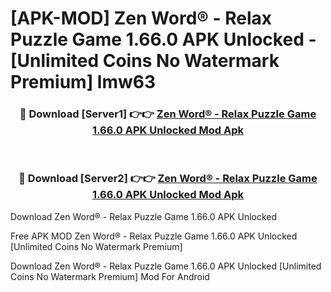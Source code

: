 # [APK-MOD] Zen Word® - Relax Puzzle Game 1.66.0 APK Unlocked - [Unlimited Coins No Watermark Premium] lmw63



<div align="center">
<h3>🔴 Download [Server1] 👉👉 <a href="https://momento.my/?title=Zen_Word®_-_Relax_Puzzle_Game_1.66.0_APK_Unlocked">Zen Word® - Relax Puzzle Game 1.66.0 APK Unlocked Mod Apk</a></h3><br>

<h3>🔴 Download [Server2] 👉👉 <a href="https://momento.my/?title=Zen_Word®_-_Relax_Puzzle_Game_1.66.0_APK_Unlocked">Zen Word® - Relax Puzzle Game 1.66.0 APK Unlocked Mod Apk</a></h3>
</div>



Download Zen Word® - Relax Puzzle Game 1.66.0 APK Unlocked 

Free APK MOD Zen Word® - Relax Puzzle Game 1.66.0 APK Unlocked [Unlimited Coins No Watermark Premium]

Download Zen Word® - Relax Puzzle Game 1.66.0 APK Unlocked [Unlimited Coins No Watermark Premium] Mod For Android
